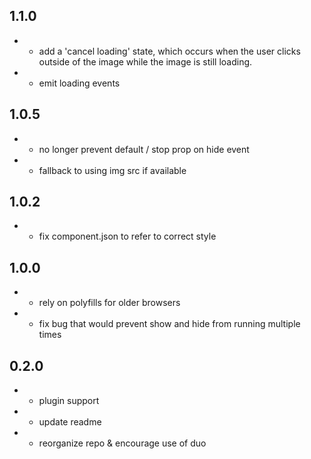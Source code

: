## 1.1.0
- * add a 'cancel loading' state, which occurs when the user clicks outside of the image while the image is still loading.
- * emit loading events

## 1.0.5
- * no longer prevent default / stop prop on hide event
- * fallback to using img src if available

## 1.0.2
- * fix component.json to refer to correct style

## 1.0.0
- * rely on polyfills for older browsers
- * fix bug that would prevent show and hide from running multiple times

## 0.2.0

- * plugin support
- * update readme
- * reorganize repo & encourage use of duo
